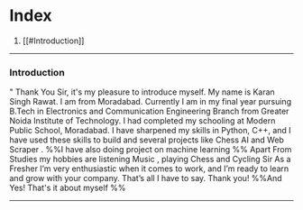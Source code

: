 # Index 
1. [[#Introduction]]

---
### Introduction
" Thank You Sir, it's my pleasure to introduce myself. My name is Karan Singh Rawat.
I am from Moradabad. Currently I am in my final year pursuing B.Tech in Electronics and Communication Engineering Branch  from Greater Noida Institute of Technology.
I had completed my schooling at Modern Public School, Moradabad.
I have sharpened my skills in  Python, C++, and I have used these skills to build and several projects  like Chess AI and  Web Scraper . %%I have also doing project on machine learning %%
Apart From Studies my hobbies are  listening Music , playing Chess and Cycling
Sir As a Fresher I’m very enthusiastic when it comes to work,  and I’m ready to learn and grow with your company. That’s all I have to say. Thank you! 
%%And Yes! That's it about myself %%

---


